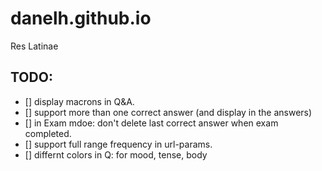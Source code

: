 # danelh.github.io
Res Latinae

## TODO:

- [] display macrons in Q&A.
- [] support more than one correct answer (and display in the answers)
- [] in Exam mdoe: don't delete last correct answer when exam completed.
- [] support full range frequency in url-params.
- [] differnt colors in Q: for mood, tense, body
